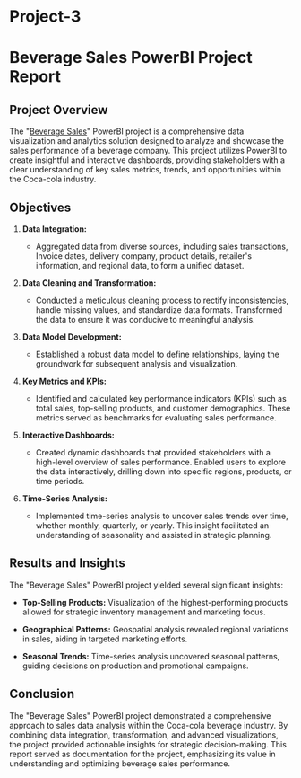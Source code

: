 # Project-3
# Beverage Sales PowerBI Project Report

## Project Overview

The "[Beverage Sales](https://github.com/bankoleifeolukayode/Project-3/blob/main/Beverage%20Data.pbix)" PowerBI project is a comprehensive data visualization and analytics solution designed to analyze and showcase the sales performance of a beverage company. This project utilizes PowerBI to create insightful and interactive dashboards, providing stakeholders with a clear understanding of key sales metrics, trends, and opportunities within the Coca-cola industry.

## Objectives

1. **Data Integration:**
   - Aggregated data from diverse sources, including sales transactions, Invoice dates, delivery company, product details, retailer's information, and regional data, to form a unified dataset.

2. **Data Cleaning and Transformation:**
   - Conducted a meticulous cleaning process to rectify inconsistencies, handle missing values, and standardize data formats. Transformed the data to ensure it was conducive to meaningful analysis.

3. **Data Model Development:**
   - Established a robust data model to define relationships, laying the groundwork for subsequent analysis and visualization.

4. **Key Metrics and KPIs:**
   - Identified and calculated key performance indicators (KPIs) such as total sales, top-selling products, and customer demographics. These metrics served as benchmarks for evaluating sales performance.

5. **Interactive Dashboards:**
   - Created dynamic dashboards that provided stakeholders with a high-level overview of sales performance. Enabled users to explore the data interactively, drilling down into specific regions, products, or time periods.

6. **Time-Series Analysis:**
   - Implemented time-series analysis to uncover sales trends over time, whether monthly, quarterly, or yearly. This insight facilitated an understanding of seasonality and assisted in strategic planning.

## Results and Insights

The "Beverage Sales" PowerBI project yielded several significant insights:

- **Top-Selling Products:** Visualization of the highest-performing products allowed for strategic inventory management and marketing focus.

- **Geographical Patterns:** Geospatial analysis revealed regional variations in sales, aiding in targeted marketing efforts.

- **Seasonal Trends:** Time-series analysis uncovered seasonal patterns, guiding decisions on production and promotional campaigns.

## Conclusion

The "Beverage Sales" PowerBI project demonstrated a comprehensive approach to sales data analysis within the Coca-cola beverage industry. By combining data integration, transformation, and advanced visualizations, the project provided actionable insights for strategic decision-making. This report served as documentation for the project, emphasizing its value in understanding and optimizing beverage sales performance.
